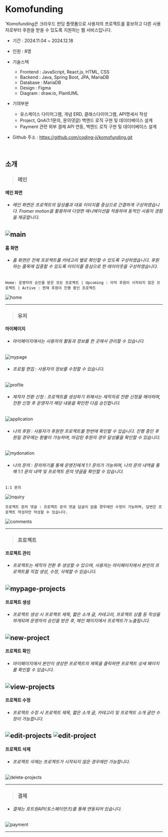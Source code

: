 # Komofunding
'Komofunding은 크라우드 펀딩 플랫폼으로 사용자의 프로젝트를 홍보하고 다른 사용자로부터 후원을 받을 수 있도록 지원하는 웹 서비스입니다. 
* 기간 : 2024.11.04 ~ 2024.12.18

* 인원 : 8명

* 기술스택
  - Frontend : JavaScript, React.js, HTML, CSS
  - Backend : Java, Spring Boot, JPA, MariaDB
  - Database : MariaDB
  - Design : Figma
  - Diagram : draw.io, PlantUML

* 기여부분
  -  유스케이스 다이어그램, 개념 ERD, 클래스다이어그램, API명세서 작성
  -  Project, QnA(1:1문의, 문의댓글) 백엔드 로직 구현 및 데이터베이스 설계
  -  Payment 관련 외부 결제 API 연동, 백엔드 로직 구현 및 데이터베이스 설계

* Github 주소 : https://github.com/coding-ji/komofunding.git
<br>

## 소개
>### 메인
#### 메인 화면
- ###### 메인 화면은 프로젝트의 달성률과 대표 이미지를 중심으로 간결하게 구성하였습니다. Framer motion을 활용하여 다양한 애니메이션을 적용하여 동적인 사용자 경험을 제공합니다.
![main](https://github.com/user-attachments/assets/4d91e8cd-14d5-425d-a95b-7d1c6750df53)
---
#### 홈 화면 
- ###### 홈 화면은 전체 프로젝트를 카테고리 별로 확인할 수 있도록 구성하였습니다. 후원하는 품목에 집중할 수 있도록 이미지를 중심으로 한 레이아웃을 구성하였습니다.
~~~
Home: 운영자의 승인을 받은 모든 프로젝트 | Upcoming : 아직 후원이 시작되지 않은 프로젝트 | Active : 현재 후원이 진행 중인 프로젝트
~~~
![home](https://github.com/user-attachments/assets/ff4a7e5d-d1a5-4324-a5a8-05e4a4f0ebb8)  

---

>### 유저
#### 마이페이지 
- ###### 마이페이지에서는 사용자의 활동과 정보를 한 곳에서 관리할 수 있습니다.
![mypage](https://github.com/user-attachments/assets/20b59182-601e-4da3-a94b-9ea4fc547885)

- ###### 프로필 편집 : 사용자의 정보를 수정할 수 있습니다. 
![profile](https://github.com/user-attachments/assets/f6ce1bee-919e-4f94-8227-791ca27e3ef3)

- ###### 제작자 전환 신청 : 프로젝트를 생성하기 위해서는 제작자로 전환 신청을 해야하며, 전환 신청 후 운영자가 해당 내용을 확인한 다음 승인합니다. 
![application](https://github.com/user-attachments/assets/acbadcdd-36c9-412b-8886-e7019495ac81)

- ###### 나의 후원 : 사용자가 후원한 프로젝트를 한번에 확인할 수 있습니다. 진행 중인 후원일 경우에는 환불이 가능하며, 마감된 후원의 경우 달성률을 확인할 수 있습니다. 
![mydonation](https://github.com/user-attachments/assets/726069ea-aa4f-4f22-bc07-8dc3d360dff3)

- ###### 나의 문의 : 문의하기를 통해 운영진에게 1:1 문의가 가능하며, 나의 문의 내역을 통해 1:1 문의 내역 및 프로젝트 문의 댓글을 확인할 수 있습니다.
~~~
1:1 문의
~~~
![inquiry](https://github.com/user-attachments/assets/3285b72b-d4e2-420a-a146-2c1d21a5a524)

~~~
프로젝트 문의 댓글 : 프로젝트 문의 댓글 답글이 없을 경우에만 수정이 가능하며, 답변은 프로젝트 작성자만 작성할 수 있습니다. 
~~~
![comments](https://github.com/user-attachments/assets/754df2a0-713a-4516-a2ce-b71a207253f0)

---

>### 프로젝트
#### 프로젝트 관리
- ###### 프로젝트는 제작자 전환 후 생성할 수 있으며, 사용자는 마이페이지에서 본인의 프로젝트를 직접 생성, 수정, 삭제할 수 있습니다.
![mypage-projects](https://github.com/user-attachments/assets/d7b593e7-163d-4eab-97ec-139711e920b6)
---
#### 프로젝트 생성
- ###### 프로젝트 생성 시 프로젝트 제목, 짧은 소개 글, 카테고리, 프로젝트 상품 등 작성을 하게되며 운영자의 승인을 받은 후, 메인 페이지에서 프로젝트가 노출됩니다.
![new-project](https://github.com/user-attachments/assets/9c668ba9-638f-4e3b-8ab8-672d989e891f)
---
#### 프로젝트 확인
- ###### 마이페이지에서 본인이 생성한 프로젝트의 제목을 클릭하면 프로젝트 상세 페이지를 확인할 수 있습니다.
![view-projects](https://github.com/user-attachments/assets/32ff80ee-97cf-4f20-abfe-c344c6d5fe3f)
---
#### 프로젝트 수정
- ###### 프로젝트 수정 시 프로젝트 제목, 짧은 소개 글, 카테고리 및 프로젝트 소개 글만 수정이 가능합니다. 
![edit-projects](https://github.com/user-attachments/assets/9b18c681-3bd0-499a-bfcc-a9ee105ae02a)
![edit-project](https://github.com/user-attachments/assets/f66b80d4-a798-44bc-a1f6-f4510ca0c67e)
---
#### 프로젝트 삭제
- ###### 프로젝트 삭제는 프로젝트가 시작되지 않은 경우에만 가능합니다.
![delete-projects](https://github.com/user-attachments/assets/ef2c935a-e2b4-433d-acfa-a5e2de36b838)  

---

>### 결제
- ###### 결제는 포트원API(토스페이먼츠)를 통해 연동되어 있습니다.
![payment](https://github.com/user-attachments/assets/22a8054b-8337-4911-bb26-23ed2b9b7c26)

---




